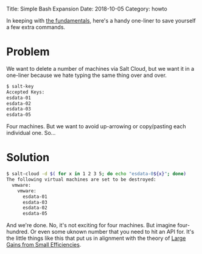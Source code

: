 Title: Simple Bash Expansion
Date: 2018-10-05
Category: howto

In keeping with [the fundamentals]({filename}fundamentals.md), here's a handy one-liner to save yourself a few extra commands.

# Problem
We want to delete a number of machines via Salt Cloud, but we want it in a one-liner because we hate typing the same thing over and over.


```bash
$ salt-key
Accepted Keys:
esdata-01
esdata-02
esdata-03
esdata-05
```

Four machines. But we want to avoid up-arrowing or copy/pasting each individual one. So...

# Solution

```bash
$ salt-cloud -d $( for x in 1 2 3 5; do echo "esdata-0${x}"; done)
The following virtual machines are set to be destroyed:
  vmware:
    vmware:
      esdata-01
      esdata-03
      esdata-02
      esdata-05
```

And we're done. No, it's not exciting for four machines. But imagine four-hundred. Or even some uknown number that you need to hit an API for. It's the little things like this that put us in alignment with the theory of [Large Gains from Small Efficiencies](https://www.industriallogic.com/blog/small-things/).
